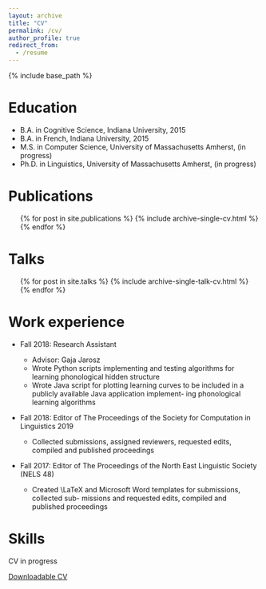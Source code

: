 ```yaml
---
layout: archive
title: "CV"
permalink: /cv/
author_profile: true
redirect_from:
  - /resume
---
```


{% include base_path %}

Education
======
* B.A. in Cognitive Science, Indiana University, 2015
* B.A. in French, Indiana University, 2015
* M.S. in Computer Science, University of Massachusetts Amherst, (in progress)
* Ph.D. in Linguistics, University of Massachusetts Amherst, (in progress)

Publications
======
  <ul>{% for post in site.publications %}
    {% include archive-single-cv.html %}
  {% endfor %}</ul>
  
Talks
======
  <ul>{% for post in site.talks %}
    {% include archive-single-talk-cv.html %}
  {% endfor %}</ul>

Work experience
======
* Fall 2018: Research Assistant
	* Advisor: Gaja Jarosz
	* Wrote Python scripts implementing and testing algorithms for learningphonological hidden structure
	* Wrote Java script for plotting learningcurves to be included in a publicly available Java application implement-ing phonological learning algorithms
	
* Fall 2018: Editor of The Proceedings of the Society for Computation in Linguistics 2019
	* Collected submissions, assigned reviewers, requested edits, compiled and published proceedings
	
* Fall 2017: Editor of The Proceedings of the North East Linguistic Society (NELS 48)
	* Created \LaTeX and Microsoft Word templates for submissions, collected sub-missions and requested edits, compiled and published proceedings

  
Skills
======
CV in progress


[Downloadable CV](http://maxandrewnelson.github.io/files/Nelson_2019_CV.pdf)

